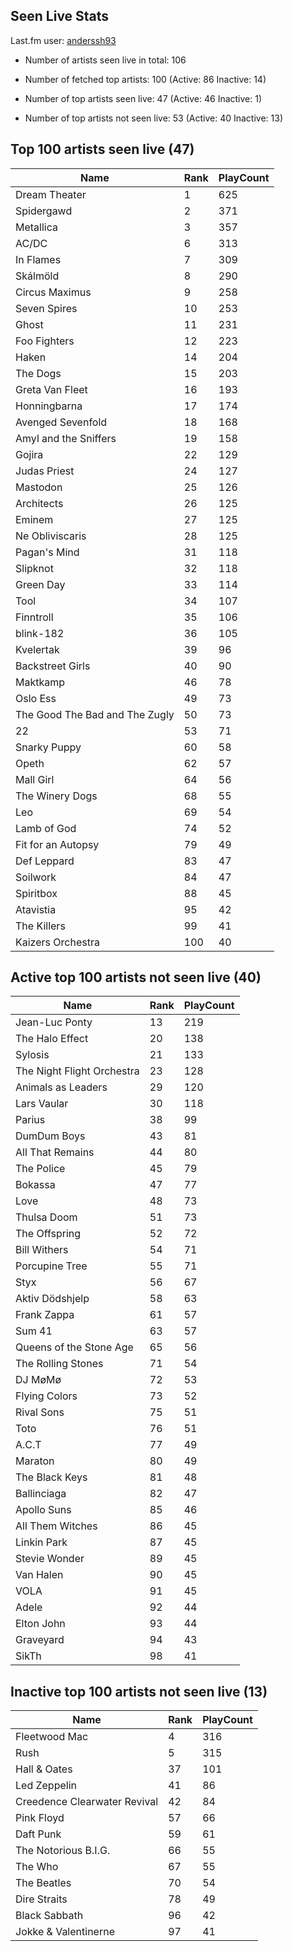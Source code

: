 ## Seen Live Stats

Last.fm user: [anderssh93](https://www.last.fm/user/anderssh93)

- Number of artists seen live in total: 106

- Number of fetched top artists: 100 (Active: 86 Inactive: 14)

- Number of top artists seen live: 47 (Active: 46 Inactive: 1)

- Number of top artists not seen live: 53 (Active: 40 Inactive: 13)

## Top 100 artists seen live (47)

Name                           | Rank | PlayCount
------------------------------ | ---- | ---------
Dream Theater                  | 1    | 625      
Spidergawd                     | 2    | 371      
Metallica                      | 3    | 357      
AC/DC                          | 6    | 313      
In Flames                      | 7    | 309      
Skálmöld                       | 8    | 290      
Circus Maximus                 | 9    | 258      
Seven Spires                   | 10   | 253      
Ghost                          | 11   | 231      
Foo Fighters                   | 12   | 223      
Haken                          | 14   | 204      
The Dogs                       | 15   | 203      
Greta Van Fleet                | 16   | 193      
Honningbarna                   | 17   | 174      
Avenged Sevenfold              | 18   | 168      
Amyl and the Sniffers          | 19   | 158      
Gojira                         | 22   | 129      
Judas Priest                   | 24   | 127      
Mastodon                       | 25   | 126      
Architects                     | 26   | 125      
Eminem                         | 27   | 125      
Ne Obliviscaris                | 28   | 125      
Pagan's Mind                   | 31   | 118      
Slipknot                       | 32   | 118      
Green Day                      | 33   | 114      
Tool                           | 34   | 107      
Finntroll                      | 35   | 106      
blink-182                      | 36   | 105      
Kvelertak                      | 39   | 96       
Backstreet Girls               | 40   | 90       
Maktkamp                       | 46   | 78       
Oslo Ess                       | 49   | 73       
The Good The Bad and The Zugly | 50   | 73       
22                             | 53   | 71       
Snarky Puppy                   | 60   | 58       
Opeth                          | 62   | 57       
Mall Girl                      | 64   | 56       
The Winery Dogs                | 68   | 55       
Leo                            | 69   | 54       
Lamb of God                    | 74   | 52       
Fit for an Autopsy             | 79   | 49       
Def Leppard                    | 83   | 47       
Soilwork                       | 84   | 47       
Spiritbox                      | 88   | 45       
Atavistia                      | 95   | 42       
The Killers                    | 99   | 41       
Kaizers Orchestra              | 100  | 40       

## Active top 100 artists not seen live (40)

Name                       | Rank | PlayCount
-------------------------- | ---- | ---------
Jean-Luc Ponty             | 13   | 219      
The Halo Effect            | 20   | 138      
Sylosis                    | 21   | 133      
The Night Flight Orchestra | 23   | 128      
Animals as Leaders         | 29   | 120      
Lars Vaular                | 30   | 118      
Parius                     | 38   | 99       
DumDum Boys                | 43   | 81       
All That Remains           | 44   | 80       
The Police                 | 45   | 79       
Bokassa                    | 47   | 77       
Love                       | 48   | 73       
Thulsa Doom                | 51   | 73       
The Offspring              | 52   | 72       
Bill Withers               | 54   | 71       
Porcupine Tree             | 55   | 71       
Styx                       | 56   | 67       
Aktiv Dödshjelp            | 58   | 63       
Frank Zappa                | 61   | 57       
Sum 41                     | 63   | 57       
Queens of the Stone Age    | 65   | 56       
The Rolling Stones         | 71   | 54       
DJ MøMø                    | 72   | 53       
Flying Colors              | 73   | 52       
Rival Sons                 | 75   | 51       
Toto                       | 76   | 51       
A.C.T                      | 77   | 49       
Maraton                    | 80   | 49       
The Black Keys             | 81   | 48       
Ballinciaga                | 82   | 47       
Apollo Suns                | 85   | 46       
All Them Witches           | 86   | 45       
Linkin Park                | 87   | 45       
Stevie Wonder              | 89   | 45       
Van Halen                  | 90   | 45       
VOLA                       | 91   | 45       
Adele                      | 92   | 44       
Elton John                 | 93   | 44       
Graveyard                  | 94   | 43       
SikTh                      | 98   | 41       

## Inactive top 100 artists not seen live (13)

Name                         | Rank | PlayCount
---------------------------- | ---- | ---------
Fleetwood Mac                | 4    | 316      
Rush                         | 5    | 315      
Hall & Oates                 | 37   | 101      
Led Zeppelin                 | 41   | 86       
Creedence Clearwater Revival | 42   | 84       
Pink Floyd                   | 57   | 66       
Daft Punk                    | 59   | 61       
The Notorious B.I.G.         | 66   | 55       
The Who                      | 67   | 55       
The Beatles                  | 70   | 54       
Dire Straits                 | 78   | 49       
Black Sabbath                | 96   | 42       
Jokke & Valentinerne         | 97   | 41       
